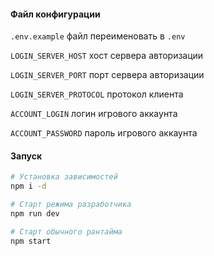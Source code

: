#### Файл конфигурации

`.env.example` файл переименовать в `.env`

`LOGIN_SERVER_HOST` хост сервера авторизации

`LOGIN_SERVER_PORT` порт сервера авторизации

`LOGIN_SERVER_PROTOCOL` протокол клиента

`ACCOUNT_LOGIN` логин игрового аккаунта

`ACCOUNT_PASSWORD` пароль игрового аккаунта


#### Запуск

```bash
# Установка зависимостей
npm i -d 

# Старт режима разработчика
npm run dev

# Старт обычного рантайма
npm start
```
